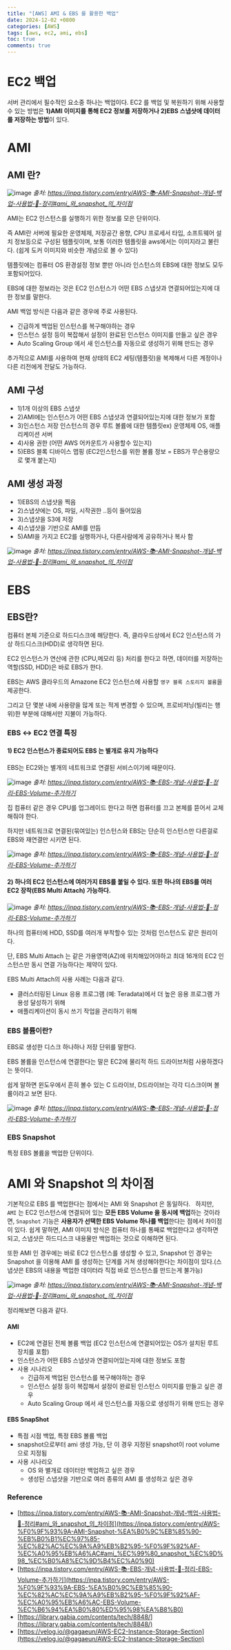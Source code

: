 ```yaml
---
title: "[AWS] AMI & EBS 를 활용한 백업"
date: 2024-12-02 +0800
categories: [AWS]
tags: [aws, ec2, ami, ebs]
toc: true
comments: true
---
```


# EC2 백업
서버 관리에서 필수적인 요소중 하나는 백업이다. EC2 를 백업 및 복원하기 위해 사용할 수 있는 방법은 **1)AMI 이미지를 통해 EC2 정보를 저장하거나 2)EBS 스냅샷에 데이터를 저장하는 방법**이 있다.

# AMI

## AMI 란?

![image](https://github.com/user-attachments/assets/98aa96bd-9e4a-4c1b-b563-39b6c219bd7c)
_출처: https://inpa.tistory.com/entry/AWS-📚-AMI-Snapshot-개념-백업-사용법-💯-정리#ami_와_snapshot_의_차이점_

AMI는 EC2 인스턴스를 실행하기 위한 정보를 모은 단위이다.

즉 AMI란 서버에 필요한 운영체제, 저장공간 용향, CPU 프로세서 타입, 소프트웨어 설치 정보등으로 구성된 템플릿이며, 보통 이러한 템플릿을 aws에서는 이미지라고 불린다. (쉽게 도커 이미지와 비슷한 개념으로 볼 수 있다)

템플릿에는 컴퓨터 OS 환경설정 정보 뿐만 아니라 인스턴스의 EBS에 대한 정보도 모두 포함되어있다.

EBS에 대한 정보라는 것은 EC2 인스턴스가 어떤 EBS 스냅샷과 연결되어있는지에 대한 정보를 말한다.

AMI 백업 방식은 다음과 같은 경우에 주로 사용된다.

- 긴급하게 백업된 인스턴스를 복구해야하는 경우
- 인스턴스 설정 등이 복잡해서 설정이 완료된 인스턴스 이미지를 만들고 싶은 경우
- Auto Scaling Group 에서 새 인스턴스를 자동으로 생성하기 위해 만드는 경우

추가적으로 AMI를 사용하여 현재 상태의 EC2 세팅(템플릿)을 복제해서 다른 계정이나 다른 리전에게 전달도 가능하다.

## AMI 구성
- 1)1개 이상의 EBS 스냅샷
- 2)AMI에는 인스턴스가 어떤 EBS 스냅샷과 연결되어있는지에 대한 정보가 포함
- 3)인스턴스 저장 인스턴스의 경우 루트 볼륨에 대한 템플릿ex) 운영체제 OS, 애플리케이션 서버
- 4)사용 권한 (어떤 AWS 어카운트가 사용할수 있는지)
- 5)EBS 블록 디바이스 맵핑 (EC2인스턴스를 위한 볼륨 정보 = EBS가 무슨용량으로 몇개 붙는지)

## AMI 생성 과정
- 1)EBS의 스냅샷을 찍음
- 2)스냅샷에는 OS, 파일, 시작권한 ..등이 들어있음
- 3)스냅샷을 S3에 저장
- 4)스냅샷을 기반으로 AMI를 만듬
- 5)AMI을 가지고 EC2를 실행하거나, 다른사람에게 공유하거나 복사 함

![image](https://github.com/user-attachments/assets/7c5f5bc6-077b-4f87-8ad5-a82dc7dc4654)
_출처: https://inpa.tistory.com/entry/AWS-📚-AMI-Snapshot-개념-백업-사용법-💯-정리#ami_와_snapshot_의_차이점_

# EBS

## EBS란?
컴퓨터 본체 기준으로 하드디스크에 해당한다. 즉, 클라우드상에서 EC2 인스턴스의 가상 하드디스크(HDD)로 생각하면 된다.

EC2 인스턴스가 연산에 관한 (CPU,메모리 등) 처리를 한다고 하면, 데이터를 저장하는 역할(SSD, HDD)은 바로 EBS가 한다.

EBS는 AWS 클라우드의 Amazone EC2 인스턴스에 사용할 `영구 블록 스토리지 볼륨`을 제공한다.

그리고 단 몇분 내에 사용량을 많게 또는 적게 변경할 수 있으며, 프로비저닝(빌리는 행위)한 부분에 대해서만 지불이 가능하다.

### EBS ↔ EC2 연결 특징

#### 1) EC2 인스턴스가 종료되어도 EBS 는 별개로 유지 가능하다

EBS는 EC2와는 별개의 네트워크로 연결된 서비스이기에 때문이다.

![image](https://github.com/user-attachments/assets/2997b719-89c5-4798-b67f-42196996b1a1)
_출처: https://inpa.tistory.com/entry/AWS-📚-EBS-개념-사용법-💯-정리-EBS-Volume-추가하기_

집 컴퓨터 같은 경우 CPU를 업그레이드 한다고 하면 컴퓨터를 끄고 본체를 뜯어서 교체해줘야 한다.

하지만 네트워크로 연결된(묶여있는) 인스턴스와 EBS는 단순히 인스턴스만 다른걸로 EBS와 재연결만 시키면 된다.

![image](https://github.com/user-attachments/assets/9546ff0b-c8ff-4ef9-ae94-23cd610554f5)
_출처: https://inpa.tistory.com/entry/AWS-📚-EBS-개념-사용법-💯-정리-EBS-Volume-추가하기_

#### 2) 하나의 EC2 인스턴스에 여러가지 EBS를 붙일 수 있다. 또한 하나의 EBS를 여러 EC2 장착(EBS Multi Attach) 가능하다.

![image](https://github.com/user-attachments/assets/d163cada-bad9-4455-81b1-7eac2f9c28f7)
_출처: https://inpa.tistory.com/entry/AWS-📚-EBS-개념-사용법-💯-정리-EBS-Volume-추가하기_

하나의 컴퓨터에 HDD, SSD를 여러개 부착할수 있는 것처럼 인스턴스도 같은 원리이다.

단, EBS Multi Attach 는 같은 가용영역(AZ)에 위치해있어야하고 최대 16개의 EC2 인스턴스만 동시 연결 가능하다는 제약이 있다.

EBS Multi Attach의 사용 사례는 다음과 같다.

- 클러스터링된 Linux 응용 프로그램 (예: Teradata)에서 더 높은 응용 프로그램 가용성 달성하기 위해
- 애플리케이션이 동시 쓰기 작업을 관리하기 위해

### EBS 볼륨이란?

EBS로 생성한 디스크 하나하나 저장 단위를 말한다.

EBS 볼륨을 인스턴스에 연결한다는 말은 EC2에 물리적 하드 드라이브처럼 사용하겠다는 뜻이다.

쉽게 말하면 윈도우에서 흔히 볼수 있는 C 드라이브, D드라이브는 각각 디스크이며 볼륨이라고 보면 된다.

![image](https://github.com/user-attachments/assets/61a20fed-4d76-4e0c-b6dc-417aef8834b4)
_출처: https://inpa.tistory.com/entry/AWS-📚-EBS-개념-사용법-💯-정리-EBS-Volume-추가하기_

### EBS Snapshot
특정 EBS 볼륨을 백업한 단위이다.

# AMI 와 Snapshot 의 차이점

기본적으로 EBS 를 백업한다는 점에서는 AMI 와 Snapshot 은 동일하다.
 
하지만, `AMI` 는 EC2 인스턴스에 연결되어 있는 **모든 EBS Volume 을 동시에 백업**하는 것이라면, `Snapshot` 기능은 **사용자가 선택한 EBS Volume 하나를 백업**한다는 점에서 차이점이 있다.
쉽게 말하면, AMI 이미지 방식은 컴퓨터 하나를 통째로 백업한다고 생각하면 되고, 스냅샷은 하드디스크 내용물만 백업하는 것으로 이해하면 된다.

또한 AMI 인 경우에는 바로 EC2 인스턴스를 생성할 수 있고,
Snapshot 인 경우는 Snapshot 을 이용해 AMI 를 생성하는 단계를 거쳐 생성해야한다는 차이점이 있다.(스냅샷은 EBS의 내용을 백업한 데이터라 직접 바로 인스턴스를 만드는게 불가능)

![image](https://github.com/user-attachments/assets/bd091fb0-2881-4cc7-87d0-33d6848f05ca)
_출처: https://inpa.tistory.com/entry/AWS-📚-AMI-Snapshot-개념-백업-사용법-💯-정리#ami_와_snapshot_의_차이점_

정리해보면 다음과 같다.

#### AMI
- EC2에 연결된 전체 볼륨 백업 (EC2 인스턴스에 연결되어있는 OS가 설치된 루트 장치를 포함)
- 인스턴스가 어떤 EBS 스냅샷과 연결되어있는지에 대한 정보도 포함
- 사용 시나리오
  - 긴급하게 백업된 인스턴스를 복구해야하는 경우
  - 인스턴스 설정 등이 복잡해서 설정이 완료된 인스턴스 이미지를 만들고 싶은 경우
  - Auto Scaling Group 에서 새 인스턴스를 자동으로 생성하기 위해 만드는 경우

#### EBS SnapShot
- 특점 시점 백업, 특정 EBS 볼륨 백업
- snapshot으로부터 ami 생성 가능, 단 이 경우 지정된 snapshot이 root volume으로 지정됨
- 사용 시나리오
  - OS 와 별개로 데이터만 백업하고 싶은 경우
  - 생성된 스냅샷을 기반으로 여러 종류의 AMI 를 생성하고 싶은 경우

### Reference
- [https://inpa.tistory.com/entry/AWS-📚-AMI-Snapshot-개념-백업-사용법-💯-정리#ami_와_snapshot_의_차이점](https://inpa.tistory.com/entry/AWS-%F0%9F%93%9A-AMI-Snapshot-%EA%B0%9C%EB%85%90-%EB%B0%B1%EC%97%85-%EC%82%AC%EC%9A%A9%EB%B2%95-%F0%9F%92%AF-%EC%A0%95%EB%A6%AC#ami_%EC%99%80_snapshot_%EC%9D%98_%EC%B0%A8%EC%9D%B4%EC%A0%90)
- [https://inpa.tistory.com/entry/AWS-📚-EBS-개념-사용법-💯-정리-EBS-Volume-추가하기](https://inpa.tistory.com/entry/AWS-%F0%9F%93%9A-EBS-%EA%B0%9C%EB%85%90-%EC%82%AC%EC%9A%A9%EB%B2%95-%F0%9F%92%AF-%EC%A0%95%EB%A6%AC-EBS-Volume-%EC%B6%94%EA%B0%80%ED%95%98%EA%B8%B0)
- [https://library.gabia.com/contents/tech/8848/](https://library.gabia.com/contents/tech/8848/)
- [https://velog.io/@gagaeun/AWS-EC2-Instance-Storage-Section](https://velog.io/@gagaeun/AWS-EC2-Instance-Storage-Section)
